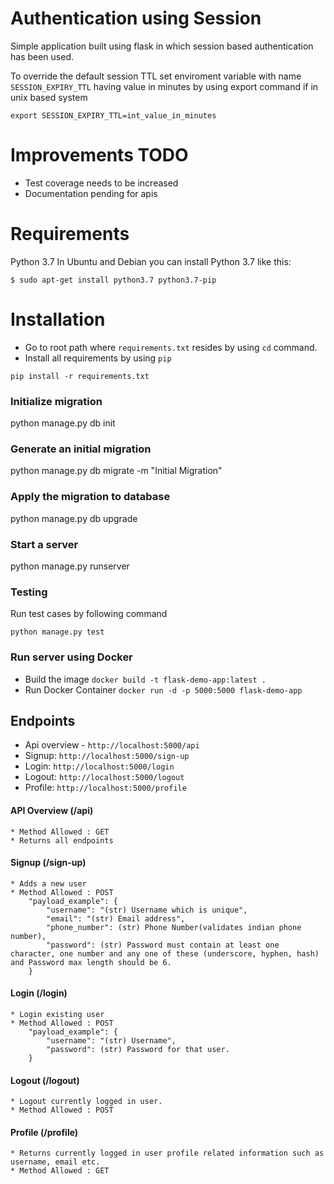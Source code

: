# Authentication using Session
Simple application built using flask in which session based authentication has been used.

To override the default session TTL set enviroment variable with name `SESSION_EXPIRY_TTL` having value in minutes by 
using export command if in unix based system


`export SESSION_EXPIRY_TTL=int_value_in_minutes`

# Improvements TODO
* Test coverage needs to be increased
* Documentation pending for apis


# Requirements
Python 3.7
In Ubuntu and Debian you can install Python 3.7 like this:
```
$ sudo apt-get install python3.7 python3.7-pip
```

# Installation
* Go to root path where `requirements.txt` resides by using `cd` command.
* Install all requirements by using `pip`  
```
pip install -r requirements.txt
```
 

### Initialize migration
python manage.py db init

### Generate an initial migration
python manage.py db migrate -m "Initial Migration"

### Apply the migration to database
python manage.py db upgrade

### Start a server
python manage.py runserver

### Testing 
Run test cases by following command

``python manage.py test``

### Run server using Docker

*  Build the image
``
docker build -t flask-demo-app:latest .
``
* Run Docker Container
`docker run -d -p 5000:5000 flask-demo-app`


## Endpoints 
* Api overview - `http://localhost:5000/api`
* Signup:  `http://localhost:5000/sign-up`
* Login: `http://localhost:5000/login`
* Logout: `http://localhost:5000/logout`
* Profile: `http://localhost:5000/profile` 

#### API Overview (/api)
    * Method Allowed : GET
    * Returns all endpoints
    
#### Signup (/sign-up)
    * Adds a new user
    * Method Allowed : POST
        "payload_example": {
            "username": "(str) Username which is unique",
            "email": "(str) Email address",
            "phone_number": (str) Phone Number(validates indian phone number),
            "password": (str) Password must contain at least one character, one number and any one of these (underscore, hyphen, hash) and Password max length should be 6.
        }

#### Login (/login)
    * Login existing user
    * Method Allowed : POST
        "payload_example": {
            "username": "(str) Username",
            "password": (str) Password for that user.
        }

#### Logout (/logout)
    * Logout currently logged in user.
    * Method Allowed : POST

#### Profile (/profile)
    * Returns currently logged in user profile related information such as username, email etc.
    * Method Allowed : GET
    
    
    

